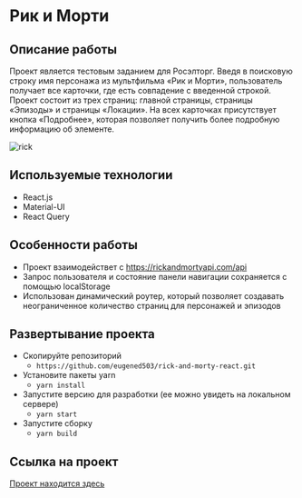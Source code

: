 # Рик и Морти

## Описание работы 
Проект является тестовым заданием для Росэлторг. Введя в поисковую строку имя персонажа из мультфильма «Рик и Морти», пользователь получает все карточки, где есть совпадение с введенной строкой. Проект состоит из трех страниц: главной страницы, страницы «Эпизоды» и страницы «Локации». На всех карточках присутствует кнопка «Подробнее», которая позволяет получить более подробную информацию об элементе.
 
![rick](https://github.com/eugened503/rick-and-morty-react/blob/master/src/images/rick.gif?raw=true)

## Используемые технологии
+ React.js
+ Material-UI
+ React Query

## Особенности работы
+ Проект взаимодействет с https://rickandmortyapi.com/api
+ Запрос пользователя и состояние панели навигации сохраняется с помощью localStorage
+ Использован динамический роутер, который позволяет создавать неограниченное количество страниц для персонажей и эпизодов

## Развертывание проекта
- Скопируйте репозиторий
    - `https://github.com/eugened503/rick-and-morty-react.git`
- Установите пакеты yarn
     - `yarn install`
- Запустите версию для разработки (ее можно увидеть на локальном сервере)
    - `yarn start`
- Запустите сборку
     - `yarn build`

## Ссылка на проект
[Проект находится здесь](https://rick-and-morty-react-theta.vercel.app)